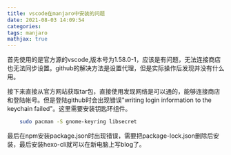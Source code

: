 ```yaml
---
title: vscode在manjaro中安装的问题
date: 2021-08-03 14:09:54
categories: 
tags: manjaro
mathjax: true
---
```

首先使用的是官方源的vscode,版本号为1.58.0-1，应该是有问题，无法连接商店也无法同步设置。github的解决方法是设置代理，但是实际操作后发现并没有什么用。

接下来直接从官方网站获取tar包，直接使用发现网络是可以通的，能够连接商店和登陆帐号。但是登陆github时会出现错误"writing login information to the keychain failed"。这里需要安装钥匙环组件。
```bash
    sudo pacman -S gnome-keyring libsecret
```

最后在npm安装package.json时出现错误，需要把package-lock.json删除后安装，最后安装hexo-cli就可以在新电脑上写blog了。
